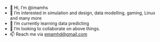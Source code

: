 - 👋 Hi, I’m @imamhs
- 👀 I’m interested in simulation and design, data modelling, gaming, Linux and many more
- 🌱 I’m currently learning data predicting
- 💞️ I’m looking to collaborate on above things.
- 📫 Reach me via emamhd@gmail.com

<!---
imamhs/imamhs is a ✨ special ✨ repository because its `README.md` (this file) appears on your GitHub profile.
You can click the Preview link to take a look at your changes.
--->

